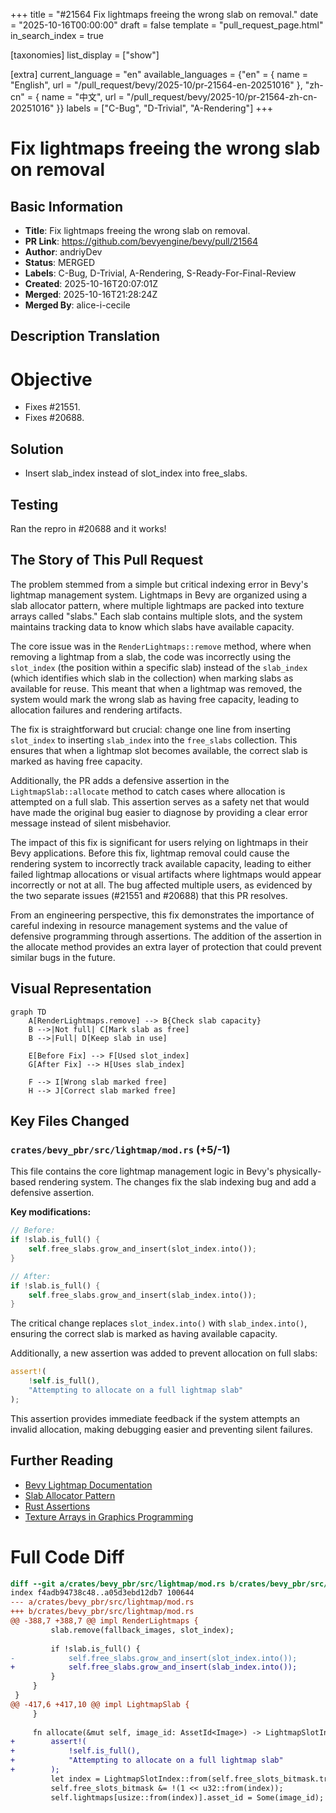 +++
title = "#21564 Fix lightmaps freeing the wrong slab on removal."
date = "2025-10-16T00:00:00"
draft = false
template = "pull_request_page.html"
in_search_index = true

[taxonomies]
list_display = ["show"]

[extra]
current_language = "en"
available_languages = {"en" = { name = "English", url = "/pull_request/bevy/2025-10/pr-21564-en-20251016" }, "zh-cn" = { name = "中文", url = "/pull_request/bevy/2025-10/pr-21564-zh-cn-20251016" }}
labels = ["C-Bug", "D-Trivial", "A-Rendering"]
+++

# Fix lightmaps freeing the wrong slab on removal

## Basic Information
- **Title**: Fix lightmaps freeing the wrong slab on removal.
- **PR Link**: https://github.com/bevyengine/bevy/pull/21564
- **Author**: andriyDev
- **Status**: MERGED
- **Labels**: C-Bug, D-Trivial, A-Rendering, S-Ready-For-Final-Review
- **Created**: 2025-10-16T20:07:01Z
- **Merged**: 2025-10-16T21:28:24Z
- **Merged By**: alice-i-cecile

## Description Translation
# Objective

- Fixes #21551.
- Fixes #20688.

## Solution

- Insert slab_index instead of slot_index into free_slabs.

## Testing

Ran the repro in #20688 and it works!

## The Story of This Pull Request

The problem stemmed from a simple but critical indexing error in Bevy's lightmap management system. Lightmaps in Bevy are organized using a slab allocator pattern, where multiple lightmaps are packed into texture arrays called "slabs." Each slab contains multiple slots, and the system maintains tracking data to know which slabs have available capacity.

The core issue was in the `RenderLightmaps::remove` method, where when removing a lightmap from a slab, the code was incorrectly using the `slot_index` (the position within a specific slab) instead of the `slab_index` (which identifies which slab in the collection) when marking slabs as available for reuse. This meant that when a lightmap was removed, the system would mark the wrong slab as having free capacity, leading to allocation failures and rendering artifacts.

The fix is straightforward but crucial: change one line from inserting `slot_index` to inserting `slab_index` into the `free_slabs` collection. This ensures that when a lightmap slot becomes available, the correct slab is marked as having free capacity.

Additionally, the PR adds a defensive assertion in the `LightmapSlab::allocate` method to catch cases where allocation is attempted on a full slab. This assertion serves as a safety net that would have made the original bug easier to diagnose by providing a clear error message instead of silent misbehavior.

The impact of this fix is significant for users relying on lightmaps in their Bevy applications. Before this fix, lightmap removal could cause the rendering system to incorrectly track available capacity, leading to either failed lightmap allocations or visual artifacts where lightmaps would appear incorrectly or not at all. The bug affected multiple users, as evidenced by the two separate issues (#21551 and #20688) that this PR resolves.

From an engineering perspective, this fix demonstrates the importance of careful indexing in resource management systems and the value of defensive programming through assertions. The addition of the assertion in the allocate method provides an extra layer of protection that could prevent similar bugs in the future.

## Visual Representation

```mermaid
graph TD
    A[RenderLightmaps.remove] --> B{Check slab capacity}
    B -->|Not full| C[Mark slab as free]
    B -->|Full| D[Keep slab in use]
    
    E[Before Fix] --> F[Used slot_index]
    G[After Fix] --> H[Uses slab_index]
    
    F --> I[Wrong slab marked free]
    H --> J[Correct slab marked free]
```

## Key Files Changed

### `crates/bevy_pbr/src/lightmap/mod.rs` (+5/-1)

This file contains the core lightmap management logic in Bevy's physically-based rendering system. The changes fix the slab indexing bug and add a defensive assertion.

**Key modifications:**

```rust
// Before:
if !slab.is_full() {
    self.free_slabs.grow_and_insert(slot_index.into());
}

// After:
if !slab.is_full() {
    self.free_slabs.grow_and_insert(slab_index.into());
}
```

The critical change replaces `slot_index.into()` with `slab_index.into()`, ensuring the correct slab is marked as having available capacity.

Additionally, a new assertion was added to prevent allocation on full slabs:

```rust
assert!(
    !self.is_full(),
    "Attempting to allocate on a full lightmap slab"
);
```

This assertion provides immediate feedback if the system attempts an invalid allocation, making debugging easier and preventing silent failures.

## Further Reading

- [Bevy Lightmap Documentation](https://docs.rs/bevy_pbr/latest/bevy_pbr/lightmap/index.html)
- [Slab Allocator Pattern](https://en.wikipedia.org/wiki/Slab_allocation)
- [Rust Assertions](https://doc.rust-lang.org/std/macro.assert.html)
- [Texture Arrays in Graphics Programming](https://www.khronos.org/opengl/wiki/Array_Texture)

# Full Code Diff

```diff
diff --git a/crates/bevy_pbr/src/lightmap/mod.rs b/crates/bevy_pbr/src/lightmap/mod.rs
index f4adb94738c48..a05d3ebd12db7 100644
--- a/crates/bevy_pbr/src/lightmap/mod.rs
+++ b/crates/bevy_pbr/src/lightmap/mod.rs
@@ -388,7 +388,7 @@ impl RenderLightmaps {
         slab.remove(fallback_images, slot_index);
 
         if !slab.is_full() {
-            self.free_slabs.grow_and_insert(slot_index.into());
+            self.free_slabs.grow_and_insert(slab_index.into());
         }
     }
 }
@@ -417,6 +417,10 @@ impl LightmapSlab {
     }
 
     fn allocate(&mut self, image_id: AssetId<Image>) -> LightmapSlotIndex {
+        assert!(
+            !self.is_full(),
+            "Attempting to allocate on a full lightmap slab"
+        );
         let index = LightmapSlotIndex::from(self.free_slots_bitmask.trailing_zeros());
         self.free_slots_bitmask &= !(1 << u32::from(index));
         self.lightmaps[usize::from(index)].asset_id = Some(image_id);
```